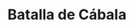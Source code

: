 ﻿---
title: "Batalla de Cábala"
permalink: periodes_271.html
layout: periode
dataInici: -378
sidebar: periodes
pares:
  - id: 22
    title: "Segunda guerra siciliana"
    dataInici: "(-410)"
    dataFi: "(-340)"

fills:
jocsPrincipals:
jocsEscenaris:
jocsEpoca:
  - title: "Tyrant: Battles of Carthage versus Syracuse"
    bggId: 8485
    escenari: "Cabala"

jocsEpocaEscenaris:
---
